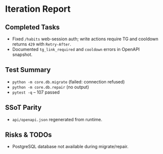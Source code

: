 # Iteration Report

## Completed Tasks
- Fixed `/habits` web-session auth; write actions require TG and cooldown returns `429` with `Retry-After`.
- Documented `tg_link_required` and `cooldown` errors in OpenAPI snapshot.

## Test Summary
- `python -m core.db.migrate` (failed: connection refused)
- `python -m core.db.repair` (no output)
- `pytest -q` – 107 passed

## SSoT Parity
- `api/openapi.json` regenerated from runtime.

## Risks & TODOs
- PostgreSQL database not available during migrate/repair.
